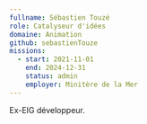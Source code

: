 ```yaml
---
fullname: Sébastien Touzé
role: Catalyseur d'idées 
domaine: Animation
github: sebastienTouze
missions:
  - start: 2021-11-01
    end: 2024-12-31
    status: admin
    employer: Minitère de la Mer
---
```


Ex-EIG développeur. 
